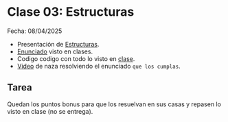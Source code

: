 # Clase 03: Estructuras
Fecha: 08/04/2025

* Presentación de  [Estructuras](https://docs.google.com/presentation/d/1qcc_eSXD62mZq0pTigwylDrHAqxhSZKYgstk4NS8vOI/edit?usp=sharing).
* [Enunciado](https://docs.google.com/document/d/1MjuQ911P8dldVOetbVeE1HtvptdvHIKrUxxPXPRetNI/edit?usp=sharing) visto en clases.
* Codigo codigo con todo lo visto en [clase](https://github.com/pdepman/2025-f-tp1-pinos-asanzo).
* [Video](https://www.youtube.com/watch?v=bbNHylUzQBM) de naza resolviendo el enunciado  ```que los cumplas```.

## Tarea
Quedan los puntos bonus para que los resuelvan en sus casas y repasen lo visto en clase (no se entrega).
